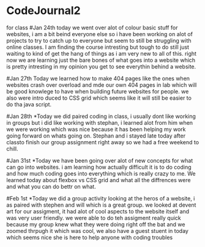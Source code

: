 # CodeJournal2
for class
#Jan 24th 
today we went over alot of colour basic stuff for websites, i am a bit beind everyone else so i have been working on alot of projects to try to catch up to everyone but seem to still be struggling with online classes. I am finding the course intresting but tough to do still just waiting to kind of get the hang of things as i am very new to all of this. right now we are learning just the bare bones of what goes into a website which is pretty intresting in my opinion you get to see everythin behind a website.

#Jan 27th
Today we learned how to make 404 pages like the ones when websites crash over overload and mde our own 404 pages in lab which will be good knowlege to have when building future websites for people. we also were intro duced to CSS grid which seems like it will still be easier to do tha java script.


#Jan 28th
*Today we did paired coding in class, i usually dont like working in groups but i did like working with stephan, i learned alot from him when we were working which was nice because it has been helping my work going forward on whats going on. Stephan and i stayed late today after classto finish our group assignment right away so we had a free weekend to chill.

#Jan 31st
*Today we have been going over alot of new concepts for what can go into websites. i am learning how actually difficult it is to do coding and how much coding goes into everything which is really crazy to me. We learned today about flexbox vs CSS grid and what all the diffrences were and what you can do bettr on what.

#Feb 1st
*Today we did a group activity looking at the heros of a website, i as paired with stephen and will which is a great group. we looked at devent art for our assigment, it had alot of cool aspects to the website itself and was very user friendly. we were able to do teh assigment really quick because my group knew what they were doing right off the bat and we zoomed thrpugh it which was cool, we also have a guest stuent in today which seems nice she is here to help anyone with coding troubles 
